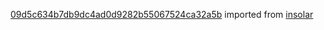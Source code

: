 [09d5c634b7db9dc4ad0d9282b55067524ca32a5b](https://github.com/insolar/insolar/commit/09d5c634b7db9dc4ad0d9282b55067524ca32a5b) imported from [insolar](https://github.com/insolar/insolar)
